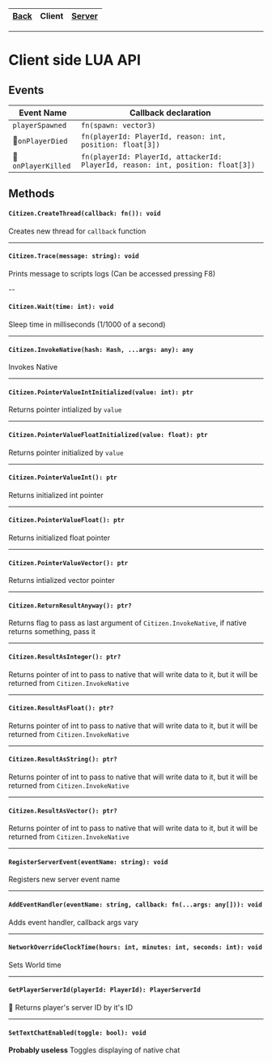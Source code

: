 |[Back](Readme.md)|Client|[Server](Server.md)|
|---|---|---|
---


# Client side LUA API


## Events

Event Name|Callback declaration
----------|--------------------
`playerSpawned`|`fn(spawn: vector3)`
:no_entry_sign:`onPlayerDied`|`fn(playerId: PlayerId, reason: int, position: float[3])`
:no_entry_sign:`onPlayerKilled`|`fn(playerId: PlayerId, attackerId: PlayerId, reason: int, position: float[3])`


## Methods

#### `Citizen.CreateThread(callback: fn()): void`
Creates new thread for `callback` function

---

#### `Citizen.Trace(message: string): void`
Prints message to scripts logs (Can be accessed pressing F8)

--

#### `Citizen.Wait(time: int): void`
Sleep time in milliseconds (1/1000 of a second)

---

#### `Citizen.InvokeNative(hash: Hash, ...args: any): any`
Invokes Native

---

#### `Citizen.PointerValueIntInitialized(value: int): ptr`
Returns pointer intialized by `value`

---

#### `Citizen.PointerValueFloatInitialized(value: float): ptr`
Returns pointer initialized by `value`

---

#### `Citizen.PointerValueInt(): ptr`
Returns initialized int pointer

---

#### `Citizen.PointerValueFloat(): ptr`
Returns initialized float pointer

---

#### `Citizen.PointerValueVector(): ptr`
Returns intialized vector pointer

---

#### `Citizen.ReturnResultAnyway(): ptr?`
Returns flag to pass as last argument of `Citizen.InvokeNative`, if native returns something, pass it

---

#### `Citizen.ResultAsInteger(): ptr?`
Returns pointer of int to pass to native that will write data to it, but it will be returned from `Citizen.InvokeNative`

---

#### `Citizen.ResultAsFloat(): ptr?`
Returns pointer of int to pass to native that will write data to it, but it will be returned from `Citizen.InvokeNative`

---

#### `Citizen.ResultAsString(): ptr?`
Returns pointer of int to pass to native that will write data to it, but it will be returned from `Citizen.InvokeNative`

---

#### `Citizen.ResultAsVector(): ptr?`
Returns pointer of int to pass to native that will write data to it, but it will be returned from `Citizen.InvokeNative`

---

#### `RegisterServerEvent(eventName: string): void`
Registers new server event name

---

#### `AddEventHandler(eventName: string, callback: fn(...args: any[])): void`
Adds event handler, callback args vary

---

#### `NetworkOverrideClockTime(hours: int, minutes: int, seconds: int): void`
Sets World time

---

#### `GetPlayerServerId(playerId: PlayerId): PlayerServerId`
:no_entry_sign: Returns player's server ID by it's ID

---

#### `SetTextChatEnabled(toggle: bool): void`
**Probably useless** Toggles displaying of native chat
